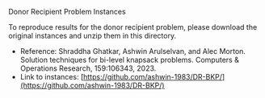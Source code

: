 Donor Recipient Problem Instances

To reproduce results for the donor recipient problem, please download the original instances and unzip them in this directory.  

- Reference: Shraddha Ghatkar, Ashwin Arulselvan, and Alec Morton. Solution techniques for bi-level knapsack problems. Computers & Operations Research, 159:106343, 2023.
- Link to instances: [https://github.com/ashwin-1983/DR-BKP/](https://github.com/ashwin-1983/DR-BKP/)
